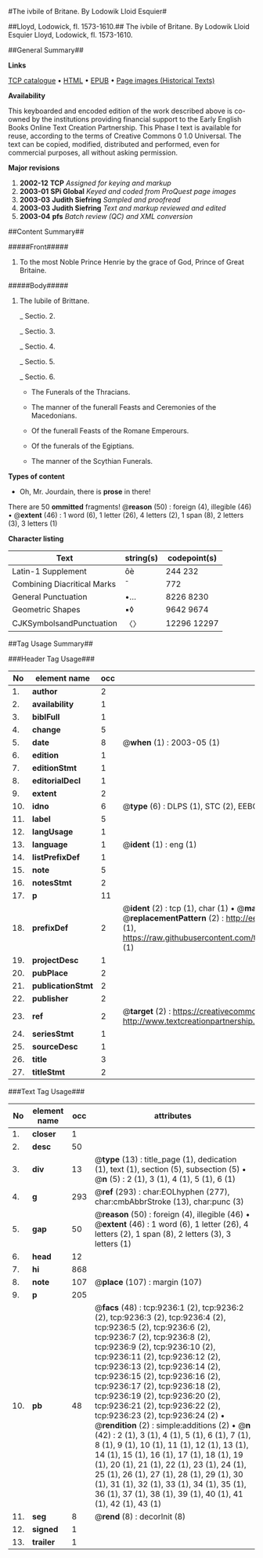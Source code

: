 #The ivbile of Britane. By Lodowik Lloid Esquier#

##Lloyd, Lodowick, fl. 1573-1610.##
The ivbile of Britane. By Lodowik Lloid Esquier
Lloyd, Lodowick, fl. 1573-1610.

##General Summary##

**Links**

[TCP catalogue](http://www.ota.ox.ac.uk/tcp/)  • 
[HTML](http://tei.it.ox.ac.uk/tcp/Texts-HTML/free/A06/A06139.html)  • 
[EPUB](http://tei.it.ox.ac.uk/tcp/Texts-EPUB/free/A06/A06139.epub) • 
[Page images (Historical Texts)](https://data.historicaltexts.jisc.ac.uk/view?pubId=eebo-99844425e&pageId=eebo-99844425e-9236-1)

**Availability**

This keyboarded and encoded edition of the
	       work described above is co-owned by the institutions
	       providing financial support to the Early English Books
	       Online Text Creation Partnership. This Phase I text is
	       available for reuse, according to the terms of Creative
	       Commons 0 1.0 Universal. The text can be copied,
	       modified, distributed and performed, even for
	       commercial purposes, all without asking permission.

**Major revisions**

1. __2002-12__ __TCP__ *Assigned for keying and markup*
1. __2003-01__ __SPi Global__ *Keyed and coded from ProQuest page images*
1. __2003-03__ __Judith Siefring__ *Sampled and proofread*
1. __2003-03__ __Judith Siefring__ *Text and markup reviewed and edited*
1. __2003-04__ __pfs__ *Batch review (QC) and XML conversion*

##Content Summary##

#####Front#####

1. To the most Noble Prince Henrie by the grace of God, Prince of Great Britaine.

#####Body#####

1. The Iubile of Brittane.

    _ Sectio. 2.

    _ Sectio. 3.

    _ Sectio. 4.

    _ Sectio. 5.

    _ Sectio. 6.

      * The Funerals of the Thracians.

      * The manner of the funerall Feasts and Ceremonies of the Macedonians.

      * Of the funerall Feasts of the Romane Emperours.

      * Of the funerals of the Egiptians.

      * The manner of the Scythian Funerals.

**Types of content**

  * Oh, Mr. Jourdain, there is **prose** in there!

There are 50 **ommitted** fragments! 
 @__reason__ (50) : foreign (4), illegible (46)  •  @__extent__ (46) : 1 word (6), 1 letter (26), 4 letters (2), 1 span (8), 2 letters (3), 3 letters (1)

**Character listing**


|Text|string(s)|codepoint(s)|
|---|---|---|
|Latin-1 Supplement|ôè|244 232|
|Combining             Diacritical Marks|̄|772|
|General Punctuation|•…|8226 8230|
|Geometric Shapes|▪◊|9642 9674|
|CJKSymbolsandPunctuation|〈〉|12296 12297|

##Tag Usage Summary##

###Header Tag Usage###

|No|element name|occ|attributes|
|---|---|---|---|
|1.|__author__|2||
|2.|__availability__|1||
|3.|__biblFull__|1||
|4.|__change__|5||
|5.|__date__|8| @__when__ (1) : 2003-05 (1)|
|6.|__edition__|1||
|7.|__editionStmt__|1||
|8.|__editorialDecl__|1||
|9.|__extent__|2||
|10.|__idno__|6| @__type__ (6) : DLPS (1), STC (2), EEBO-CITATION (1), PROQUEST (1), VID (1)|
|11.|__label__|5||
|12.|__langUsage__|1||
|13.|__language__|1| @__ident__ (1) : eng (1)|
|14.|__listPrefixDef__|1||
|15.|__note__|5||
|16.|__notesStmt__|2||
|17.|__p__|11||
|18.|__prefixDef__|2| @__ident__ (2) : tcp (1), char (1)  •  @__matchPattern__ (2) : ([0-9\-]+):([0-9IVX]+) (1), (.+) (1)  •  @__replacementPattern__ (2) : http://eebo.chadwyck.com/downloadtiff?vid=$1&page=$2 (1), https://raw.githubusercontent.com/textcreationpartnership/Texts/master/tcpchars.xml#$1 (1)|
|19.|__projectDesc__|1||
|20.|__pubPlace__|2||
|21.|__publicationStmt__|2||
|22.|__publisher__|2||
|23.|__ref__|2| @__target__ (2) : https://creativecommons.org/publicdomain/zero/1.0/ (1), http://www.textcreationpartnership.org/docs/. (1)|
|24.|__seriesStmt__|1||
|25.|__sourceDesc__|1||
|26.|__title__|3||
|27.|__titleStmt__|2||


###Text Tag Usage###

|No|element name|occ|attributes|
|---|---|---|---|
|1.|__closer__|1||
|2.|__desc__|50||
|3.|__div__|13| @__type__ (13) : title_page (1), dedication (1), text (1), section (5), subsection (5)  •  @__n__ (5) : 2 (1), 3 (1), 4 (1), 5 (1), 6 (1)|
|4.|__g__|293| @__ref__ (293) : char:EOLhyphen (277), char:cmbAbbrStroke (13), char:punc (3)|
|5.|__gap__|50| @__reason__ (50) : foreign (4), illegible (46)  •  @__extent__ (46) : 1 word (6), 1 letter (26), 4 letters (2), 1 span (8), 2 letters (3), 3 letters (1)|
|6.|__head__|12||
|7.|__hi__|868||
|8.|__note__|107| @__place__ (107) : margin (107)|
|9.|__p__|205||
|10.|__pb__|48| @__facs__ (48) : tcp:9236:1 (2), tcp:9236:2 (2), tcp:9236:3 (2), tcp:9236:4 (2), tcp:9236:5 (2), tcp:9236:6 (2), tcp:9236:7 (2), tcp:9236:8 (2), tcp:9236:9 (2), tcp:9236:10 (2), tcp:9236:11 (2), tcp:9236:12 (2), tcp:9236:13 (2), tcp:9236:14 (2), tcp:9236:15 (2), tcp:9236:16 (2), tcp:9236:17 (2), tcp:9236:18 (2), tcp:9236:19 (2), tcp:9236:20 (2), tcp:9236:21 (2), tcp:9236:22 (2), tcp:9236:23 (2), tcp:9236:24 (2)  •  @__rendition__ (2) : simple:additions (2)  •  @__n__ (42) : 2 (1), 3 (1), 4 (1), 5 (1), 6 (1), 7 (1), 8 (1), 9 (1), 10 (1), 11 (1), 12 (1), 13 (1), 14 (1), 15 (1), 16 (1), 17 (1), 18 (1), 19 (1), 20 (1), 21 (1), 22 (1), 23 (1), 24 (1), 25 (1), 26 (1), 27 (1), 28 (1), 29 (1), 30 (1), 31 (1), 32 (1), 33 (1), 34 (1), 35 (1), 36 (1), 37 (1), 38 (1), 39 (1), 40 (1), 41 (1), 42 (1), 43 (1)|
|11.|__seg__|8| @__rend__ (8) : decorInit (8)|
|12.|__signed__|1||
|13.|__trailer__|1||
